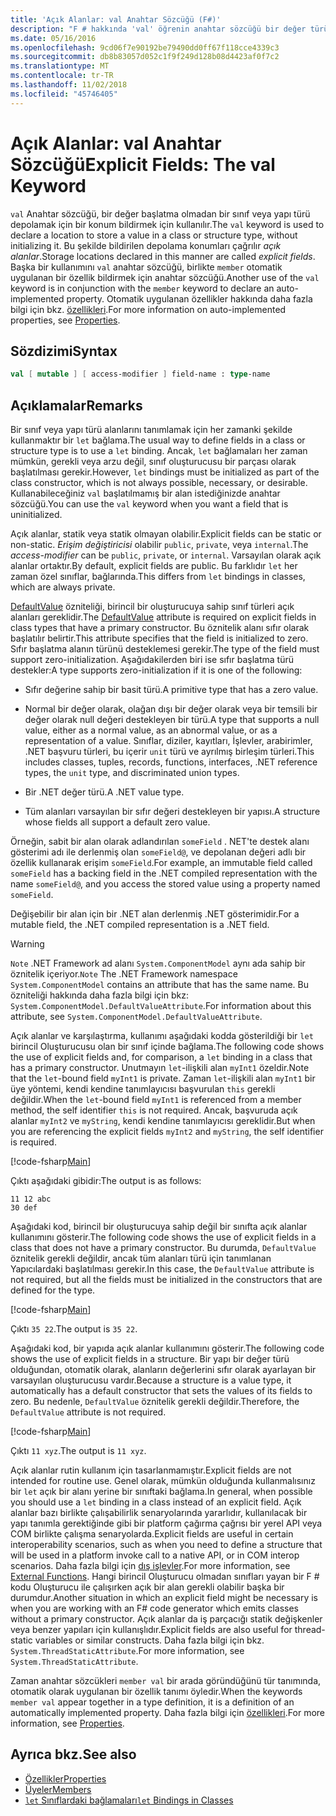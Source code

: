 ```yaml
---
title: 'Açık Alanlar: val Anahtar Sözcüğü (F#)'
description: "F # hakkında 'val' öğrenin anahtar sözcüğü bir değer türü başlatma olmadan bir sınıf veya yapı türü depolamak için bir konum bildirmek için kullanılır."
ms.date: 05/16/2016
ms.openlocfilehash: 9cd06f7e90192be79490dd0ff67f118cce4339c3
ms.sourcegitcommit: db8b83057d052c1f9f249d128b08d4423af0f7c2
ms.translationtype: MT
ms.contentlocale: tr-TR
ms.lasthandoff: 11/02/2018
ms.locfileid: "45746405"
---
```

# <a name="explicit-fields-the-val-keyword"></a><span data-ttu-id="865ac-103">Açık Alanlar: val Anahtar Sözcüğü</span><span class="sxs-lookup"><span data-stu-id="865ac-103">Explicit Fields: The val Keyword</span></span>

<span data-ttu-id="865ac-104">`val` Anahtar sözcüğü, bir değer başlatma olmadan bir sınıf veya yapı türü depolamak için bir konum bildirmek için kullanılır.</span><span class="sxs-lookup"><span data-stu-id="865ac-104">The `val` keyword is used to declare a location to store a value in a class or structure type, without initializing it.</span></span> <span data-ttu-id="865ac-105">Bu şekilde bildirilen depolama konumları çağrılır *açık alanlar*.</span><span class="sxs-lookup"><span data-stu-id="865ac-105">Storage locations declared in this manner are called *explicit fields*.</span></span> <span data-ttu-id="865ac-106">Başka bir kullanımını `val` anahtar sözcüğü, birlikte `member` otomatik uygulanan bir özellik bildirmek için anahtar sözcüğü.</span><span class="sxs-lookup"><span data-stu-id="865ac-106">Another use of the `val` keyword is in conjunction with the `member` keyword to declare an auto-implemented property.</span></span> <span data-ttu-id="865ac-107">Otomatik uygulanan özellikler hakkında daha fazla bilgi için bkz. [özellikleri](properties.md).</span><span class="sxs-lookup"><span data-stu-id="865ac-107">For more information on auto-implemented properties, see [Properties](properties.md).</span></span>

## <a name="syntax"></a><span data-ttu-id="865ac-108">Sözdizimi</span><span class="sxs-lookup"><span data-stu-id="865ac-108">Syntax</span></span>

```fsharp
val [ mutable ] [ access-modifier ] field-name : type-name
```

## <a name="remarks"></a><span data-ttu-id="865ac-109">Açıklamalar</span><span class="sxs-lookup"><span data-stu-id="865ac-109">Remarks</span></span>

<span data-ttu-id="865ac-110">Bir sınıf veya yapı türü alanlarını tanımlamak için her zamanki şekilde kullanmaktır bir `let` bağlama.</span><span class="sxs-lookup"><span data-stu-id="865ac-110">The usual way to define fields in a class or structure type is to use a `let` binding.</span></span> <span data-ttu-id="865ac-111">Ancak, `let` bağlamaları her zaman mümkün, gerekli veya arzu değil, sınıf oluşturucusu bir parçası olarak başlatılması gerekir.</span><span class="sxs-lookup"><span data-stu-id="865ac-111">However, `let` bindings must be initialized as part of the class constructor, which is not always possible, necessary, or desirable.</span></span> <span data-ttu-id="865ac-112">Kullanabileceğiniz `val` başlatılmamış bir alan istediğinizde anahtar sözcüğü.</span><span class="sxs-lookup"><span data-stu-id="865ac-112">You can use the `val` keyword when you want a field that is uninitialized.</span></span>

<span data-ttu-id="865ac-113">Açık alanlar, statik veya statik olmayan olabilir.</span><span class="sxs-lookup"><span data-stu-id="865ac-113">Explicit fields can be static or non-static.</span></span> <span data-ttu-id="865ac-114">*Erişim değiştiricisi* olabilir `public`, `private`, veya `internal`.</span><span class="sxs-lookup"><span data-stu-id="865ac-114">The *access-modifier* can be `public`, `private`, or `internal`.</span></span> <span data-ttu-id="865ac-115">Varsayılan olarak açık alanlar ortaktır.</span><span class="sxs-lookup"><span data-stu-id="865ac-115">By default, explicit fields are public.</span></span> <span data-ttu-id="865ac-116">Bu farklıdır `let` her zaman özel sınıflar, bağlarında.</span><span class="sxs-lookup"><span data-stu-id="865ac-116">This differs from `let` bindings in classes, which are always private.</span></span>

<span data-ttu-id="865ac-117">[DefaultValue](https://msdn.microsoft.com/library/a3a3307b-8c05-441e-b109-245511614d58) özniteliği, birincil bir oluşturucuya sahip sınıf türleri açık alanları gereklidir.</span><span class="sxs-lookup"><span data-stu-id="865ac-117">The [DefaultValue](https://msdn.microsoft.com/library/a3a3307b-8c05-441e-b109-245511614d58) attribute is required on explicit fields in class types that have a primary constructor.</span></span> <span data-ttu-id="865ac-118">Bu öznitelik alanı sıfır olarak başlatılır belirtir.</span><span class="sxs-lookup"><span data-stu-id="865ac-118">This attribute specifies that the field is initialized to zero.</span></span> <span data-ttu-id="865ac-119">Sıfır başlatma alanın türünü desteklemesi gerekir.</span><span class="sxs-lookup"><span data-stu-id="865ac-119">The type of the field must support zero-initialization.</span></span> <span data-ttu-id="865ac-120">Aşağıdakilerden biri ise sıfır başlatma türü destekler:</span><span class="sxs-lookup"><span data-stu-id="865ac-120">A type supports zero-initialization if it is one of the following:</span></span>

- <span data-ttu-id="865ac-121">Sıfır değerine sahip bir basit türü.</span><span class="sxs-lookup"><span data-stu-id="865ac-121">A primitive type that has a zero value.</span></span>

- <span data-ttu-id="865ac-122">Normal bir değer olarak, olağan dışı bir değer olarak veya bir temsili bir değer olarak null değeri destekleyen bir türü.</span><span class="sxs-lookup"><span data-stu-id="865ac-122">A type that supports a null value, either as a normal value, as an abnormal value, or as a representation of a value.</span></span> <span data-ttu-id="865ac-123">Sınıflar, diziler, kayıtları, İşlevler, arabirimler, .NET başvuru türleri, bu içerir `unit` türü ve ayrılmış birleşim türleri.</span><span class="sxs-lookup"><span data-stu-id="865ac-123">This includes classes, tuples, records, functions, interfaces, .NET reference types, the `unit` type, and discriminated union types.</span></span>

- <span data-ttu-id="865ac-124">Bir .NET değer türü.</span><span class="sxs-lookup"><span data-stu-id="865ac-124">A .NET value type.</span></span>

- <span data-ttu-id="865ac-125">Tüm alanları varsayılan bir sıfır değeri destekleyen bir yapısı.</span><span class="sxs-lookup"><span data-stu-id="865ac-125">A structure whose fields all support a default zero value.</span></span>

<span data-ttu-id="865ac-126">Örneğin, sabit bir alan olarak adlandırılan `someField` . NET'te destek alanı gösterimi adı ile derlenmiş olan `someField@`, ve depolanan değeri adlı bir özellik kullanarak erişim `someField`.</span><span class="sxs-lookup"><span data-stu-id="865ac-126">For example, an immutable field called `someField` has a backing field in the .NET compiled representation with the name `someField@`, and you access the stored value using a property named `someField`.</span></span>

<span data-ttu-id="865ac-127">Değişebilir bir alan için bir .NET alan derlenmiş .NET gösterimidir.</span><span class="sxs-lookup"><span data-stu-id="865ac-127">For a mutable field, the .NET compiled representation is a .NET field.</span></span>

>[!WARNING]
<span data-ttu-id="865ac-128">`Note` .NET Framework ad alanı `System.ComponentModel` aynı ada sahip bir öznitelik içeriyor.</span><span class="sxs-lookup"><span data-stu-id="865ac-128">`Note` The .NET Framework namespace `System.ComponentModel` contains an attribute that has the same name.</span></span> <span data-ttu-id="865ac-129">Bu özniteliği hakkında daha fazla bilgi için bkz: `System.ComponentModel.DefaultValueAttribute`.</span><span class="sxs-lookup"><span data-stu-id="865ac-129">For information about this attribute, see `System.ComponentModel.DefaultValueAttribute`.</span></span>

<span data-ttu-id="865ac-130">Açık alanlar ve karşılaştırma, kullanımı aşağıdaki kodda gösterildiği bir `let` birincil Oluşturucusu olan bir sınıf içinde bağlama.</span><span class="sxs-lookup"><span data-stu-id="865ac-130">The following code shows the use of explicit fields and, for comparison, a `let` binding in a class that has a primary constructor.</span></span> <span data-ttu-id="865ac-131">Unutmayın `let`-ilişkili alan `myInt1` özeldir.</span><span class="sxs-lookup"><span data-stu-id="865ac-131">Note that the `let`-bound field `myInt1` is private.</span></span> <span data-ttu-id="865ac-132">Zaman `let`-ilişkili alan `myInt1` bir üye yöntemi, kendi kendine tanımlayıcısı başvurulan `this` gerekli değildir.</span><span class="sxs-lookup"><span data-stu-id="865ac-132">When the `let`-bound field `myInt1` is referenced from a member method, the self identifier `this` is not required.</span></span> <span data-ttu-id="865ac-133">Ancak, başvuruda açık alanlar `myInt2` ve `myString`, kendi kendine tanımlayıcısı gereklidir.</span><span class="sxs-lookup"><span data-stu-id="865ac-133">But when you are referencing the explicit fields `myInt2` and `myString`, the self identifier is required.</span></span>

[!code-fsharp[Main](../../../../samples/snippets/fsharp/lang-ref-2/snippet6701.fs)]

<span data-ttu-id="865ac-134">Çıktı aşağıdaki gibidir:</span><span class="sxs-lookup"><span data-stu-id="865ac-134">The output is as follows:</span></span>

```
11 12 abc
30 def
```

<span data-ttu-id="865ac-135">Aşağıdaki kod, birincil bir oluşturucuya sahip değil bir sınıfta açık alanlar kullanımını gösterir.</span><span class="sxs-lookup"><span data-stu-id="865ac-135">The following code shows the use of explicit fields in a class that does not have a primary constructor.</span></span> <span data-ttu-id="865ac-136">Bu durumda, `DefaultValue` öznitelik gerekli değildir, ancak tüm alanları türü için tanımlanan Yapıcılardaki başlatılması gerekir.</span><span class="sxs-lookup"><span data-stu-id="865ac-136">In this case, the `DefaultValue` attribute is not required, but all the fields must be initialized in the constructors that are defined for the type.</span></span>

[!code-fsharp[Main](../../../../samples/snippets/fsharp/lang-ref-2/snippet6702.fs)]

<span data-ttu-id="865ac-137">Çıktı `35 22`.</span><span class="sxs-lookup"><span data-stu-id="865ac-137">The output is `35 22`.</span></span>

<span data-ttu-id="865ac-138">Aşağıdaki kod, bir yapıda açık alanlar kullanımını gösterir.</span><span class="sxs-lookup"><span data-stu-id="865ac-138">The following code shows the use of explicit fields in a structure.</span></span> <span data-ttu-id="865ac-139">Bir yapı bir değer türü olduğundan, otomatik olarak, alanların değerlerini sıfır olarak ayarlayan bir varsayılan oluşturucusu vardır.</span><span class="sxs-lookup"><span data-stu-id="865ac-139">Because a structure is a value type, it automatically has a default constructor that sets the values of its fields to zero.</span></span> <span data-ttu-id="865ac-140">Bu nedenle, `DefaultValue` öznitelik gerekli değildir.</span><span class="sxs-lookup"><span data-stu-id="865ac-140">Therefore, the `DefaultValue` attribute is not required.</span></span>

[!code-fsharp[Main](../../../../samples/snippets/fsharp/lang-ref-2/snippet6703.fs)]

<span data-ttu-id="865ac-141">Çıktı `11 xyz`.</span><span class="sxs-lookup"><span data-stu-id="865ac-141">The output is `11 xyz`.</span></span>

<span data-ttu-id="865ac-142">Açık alanlar rutin kullanım için tasarlanmamıştır.</span><span class="sxs-lookup"><span data-stu-id="865ac-142">Explicit fields are not intended for routine use.</span></span> <span data-ttu-id="865ac-143">Genel olarak, mümkün olduğunda kullanmalısınız bir `let` açık bir alanı yerine bir sınıftaki bağlama.</span><span class="sxs-lookup"><span data-stu-id="865ac-143">In general, when possible you should use a `let` binding in a class instead of an explicit field.</span></span> <span data-ttu-id="865ac-144">Açık alanlar bazı birlikte çalışabilirlik senaryolarında yararlıdır, kullanılacak bir yapı tanımla gerektiğinde gibi bir platform çağırma çağrısı bir yerel API veya COM birlikte çalışma senaryolarda.</span><span class="sxs-lookup"><span data-stu-id="865ac-144">Explicit fields are useful in certain interoperability scenarios, such as when you need to define a structure that will be used in a platform invoke call to a native API, or in COM interop scenarios.</span></span> <span data-ttu-id="865ac-145">Daha fazla bilgi için [dış işlevler](../functions/external-functions.md).</span><span class="sxs-lookup"><span data-stu-id="865ac-145">For more information, see [External Functions](../functions/external-functions.md).</span></span> <span data-ttu-id="865ac-146">Hangi birincil Oluşturucu olmadan sınıfları yayan bir F # kodu Oluşturucu ile çalışırken açık bir alan gerekli olabilir başka bir durumdur.</span><span class="sxs-lookup"><span data-stu-id="865ac-146">Another situation in which an explicit field might be necessary is when you are working with an F# code generator which emits classes without a primary constructor.</span></span> <span data-ttu-id="865ac-147">Açık alanlar da iş parçacığı statik değişkenler veya benzer yapıları için kullanışlıdır.</span><span class="sxs-lookup"><span data-stu-id="865ac-147">Explicit fields are also useful for thread-static variables or similar constructs.</span></span> <span data-ttu-id="865ac-148">Daha fazla bilgi için bkz. `System.ThreadStaticAttribute`.</span><span class="sxs-lookup"><span data-stu-id="865ac-148">For more information, see `System.ThreadStaticAttribute`.</span></span>

<span data-ttu-id="865ac-149">Zaman anahtar sözcükleri `member val` bir arada göründüğünü tür tanımında, otomatik olarak uygulanan bir özellik tanımı öyledir.</span><span class="sxs-lookup"><span data-stu-id="865ac-149">When the keywords `member val` appear together in a type definition, it is a definition of an automatically implemented property.</span></span> <span data-ttu-id="865ac-150">Daha fazla bilgi için [özellikleri](properties.md).</span><span class="sxs-lookup"><span data-stu-id="865ac-150">For more information, see [Properties](properties.md).</span></span>

## <a name="see-also"></a><span data-ttu-id="865ac-151">Ayrıca bkz.</span><span class="sxs-lookup"><span data-stu-id="865ac-151">See also</span></span>

- [<span data-ttu-id="865ac-152">Özellikler</span><span class="sxs-lookup"><span data-stu-id="865ac-152">Properties</span></span>](properties.md)
- [<span data-ttu-id="865ac-153">Üyeler</span><span class="sxs-lookup"><span data-stu-id="865ac-153">Members</span></span>](index.md)
- [<span data-ttu-id="865ac-154">`let` Sınıflardaki bağlamaları</span><span class="sxs-lookup"><span data-stu-id="865ac-154">`let` Bindings in Classes</span></span>](let-bindings-in-classes.md)
